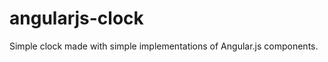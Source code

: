 angularjs-clock
===============

Simple clock made with simple implementations of Angular.js components.
